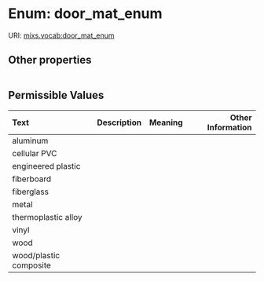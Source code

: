
# Enum: door_mat_enum




URI: [mixs.vocab:door_mat_enum](https://w3id.org/mixs/vocab/door_mat_enum)


## Other properties

|  |  |  |
| --- | --- | --- |

## Permissible Values

| Text | Description | Meaning | Other Information |
| :--- | :---: | :---: | ---: |
| aluminum |  |  |  |
| cellular PVC |  |  |  |
| engineered plastic |  |  |  |
| fiberboard |  |  |  |
| fiberglass |  |  |  |
| metal |  |  |  |
| thermoplastic alloy |  |  |  |
| vinyl |  |  |  |
| wood |  |  |  |
| wood/plastic composite |  |  |  |

